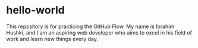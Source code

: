 # hello-world
This repository is for practicing the GitHub Flow.
My name is Ibrahim Hushki, and I am an aspiring web developer who aims to excel in his field of work and learn new things every day.
